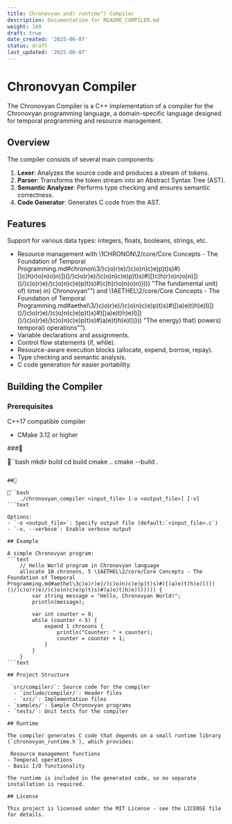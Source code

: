 ```yaml
---
title: Chronovyan and) runtime") Compiler
description: Documentation for README_COMPILER.md
weight: 100
draft: true
date_created: '2025-06-07'
status: draft
last_updated: '2025-06-07'
---
```


# Chronovyan Compiler

The Chronovyan Compiler is a C++ implementation of a compiler for the Chronovyan programming language, a domain-specific language designed for temporal programming and resource management.

## Overview

The compiler consists of several main components:

1. **Lexer**: Analyzes the source code and produces a stream of tokens.
2. **Parser**: Transforms the token stream into an Abstract Syntax Tree (AST).
3. **Semantic Analyzer**: Performs type checking and ensures semantic correctness.
4. **Code Generator**: Generates C code from the AST.

## Features

 Support for various data types: integers, floats, booleans, strings, etc.
- Resource management with \1CHRONON\2/core/Core Concepts - The Foundation of Temporal Programming.md#chronon\3/)c)o)r)e)/)c)o)n)c)e)p)t)s)#)[)c)h)r)o)n)o)n)])()/)c)o)r)e)/)c)o)n)c)e)p)t)s)#)[)c)h)r)o)n)o)n)])()/)c)o)r)e)/)c)o)n)c)e)p)t)s)#)c)h)r)o)n)o)n))))) "The fundamental unit) of) time) in) Chronovyan"") and \1AETHEL\2/core/Core Concepts - The Foundation of Temporal Programming.md#aethel\3/)c)o)r)e)/)c)o)n)c)e)p)t)s)#)[)a)e)t)h)e)l)])()/)c)o)r)e)/)c)o)n)c)e)p)t)s)#)[)a)e)t)h)e)l)])()/)c)o)r)e)/)c)o)n)c)e)p)t)s)#)a)e)t)h)e)l))))) "The energy) that) powers) temporal) operations"").
- Variable declarations and assignments.
- Control flow statements (if, while).
- Resource-aware execution blocks (allocate, expend, borrow, repay).
- Type checking and semantic analysis.
- C code generation for easier portability.

## Building the Compiler

### Prerequisites

 C++17 compatible compiler
- CMake 3.12 or higher

###

``bash
    mkdir build
    cd build
    cmake ..
    cmake --build .
```text

##

``bash
    ./chronovyan_compiler <input_file> [-o <output_file>] [-v]
```text

Options:
- `-o <output_file>`: Specify output file (default:`<input_file>.c`)
- `-v, --verbose`: Enable verbose output

## Example

A simple Chronovyan program:
```text
    // Hello World program in Chronovyan language
    allocate 10 chronons, 5 \1AETHEL\2/core/Core Concepts - The Foundation of Temporal Programming.md#aethel\3c)o)r)e)/)c)o)n)c)e)p)t)s)#)[)a)e)t)h)e)l)])()/)c)o)r)e)/)c)o)n)c)e)p)t)s)#)a)e)t)h)e)l))))) {
        var string message = "Hello, Chronovyan World!";
        println(message);

        var int counter = 0;
        while (counter < 5) {
            expend 1 chronons {
                println("Counter: " + counter);
                counter = counter + 1;
            }
        }
    }
```text

## Project Structure

 `src/compiler/`: Source code for the compiler
  - `include/compiler/`: Header files
  - `src/`: Implementation files
- `samples/`: Sample Chronovyan programs
- `tests/`: Unit tests for the compiler

## Runtime

The compiler generates C code that depends on a small runtime library (`chronovyan_runtime.h`), which provides:

 Resource management functions
- Temporal operations
- Basic I/O functionality

The runtime is included in the generated code, so no separate installation is required.

## License

This project is licensed under the MIT License - see the LICENSE file for details.